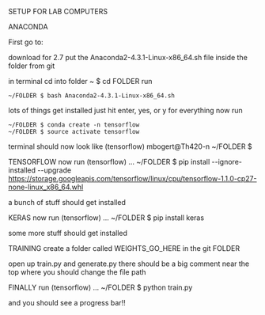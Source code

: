 SETUP FOR LAB COMPUTERS

ANACONDA



First go to:
[](https://www.continuum.io/downloads)

download for 2.7
put the 
	Anaconda2-4.3.1-Linux-x86_64.sh
file inside the folder from git

in terminal cd into folder
	~ $ cd FOLDER
run 

	~/FOLDER $ bash Anaconda2-4.3.1-Linux-x86_64.sh

lots of things get installed just hit enter, yes, or y for everything
now run

	~/FOLDER $ conda create -n tensorflow
	~/FOLDER $ source activate tensorflow

terminal should now look like
	(tensorflow) mbogert@Th420-n ~/FOLDER $



TENSORFLOW
now run
	(tensorflow) ... ~/FOLDER $ pip install --ignore-installed --upgrade https://storage.googleapis.com/tensorflow/linux/cpu/tensorflow-1.1.0-cp27-none-linux_x86_64.whl

a bunch of stuff should get installed



KERAS
now run
	(tensorflow) ... ~/FOLDER $ pip install keras

some more stuff should get installed



TRAINING
create a folder called
	WEIGHTS_GO_HERE
in the git FOLDER

open up train.py and generate.py
there should be a big comment near the top where you should change the file path

FINALLY
run 
	(tensorflow) ... ~/FOLDER $ python train.py

and you should see a progress bar!!